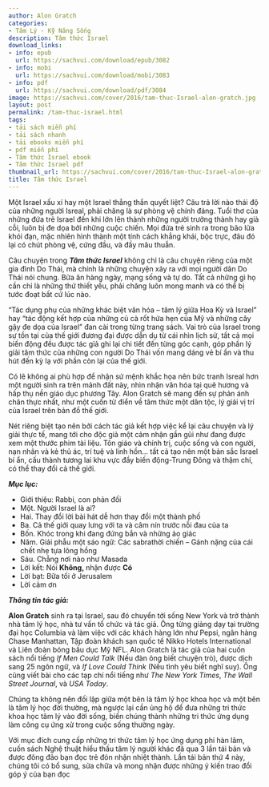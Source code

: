 ```yaml
---
author: Alon Gratch
categories:
- Tâm Lý - Kỹ Năng Sống
description: Tâm thức Israel
download_links:
- info: epub
  url: https://sachvui.com/download/epub/3082
- info: mobi
  url: https://sachvui.com/download/mobi/3083
- info: pdf
  url: https://sachvui.com/download/pdf/3084
image: https://sachvui.com/cover/2016/tam-thuc-Israel-alon-gratch.jpg
layout: post
permalink: /tam-thuc-israel.html
tags:
- tải sách miễn phí
- tải sách nhanh
- tải ebooks miễn phí
- pdf miễn phí
- Tâm thức Israel ebook
- Tâm thức Israel pdf
thumbnail_url: https://sachvui.com/cover/2016/tam-thuc-Israel-alon-gratch.jpg
title: Tâm thức Israel
---
```


 <div class="item-desc text-justify"> <p>Một Israel xấu xí hay một Israel thẳng thắn quyết liệt? Câu trả lời nào thái độ của những người Isreal, phải chăng là sự phòng vệ chính đáng. Tuổi thơ của những đứa trẻ Israel đến khi lớn lên thành những người trưởng thành hay già cỗi, luôn bị đe dọa bởi những cuộc chiến. Mọi đứa trẻ sinh ra trong bão lửa khói đạn, mặc nhiên hình thành một tính cách khẳng khái, bộc trực, đâu đó lại có chút phòng vệ, cứng đầu, và đầy mâu thuẫn.</p><p>Câu chuyện trong <strong><em>Tâm thức Israel</em></strong> không chỉ là câu chuyện riêng của một gia đình Do Thái, mà chính là những chuyện xảy ra với mọi người dân Do Thái nói chung. Bữa ăn hàng ngày, mạng sống và tự do. Tất cả những gì họ cần chỉ là những thứ thiết yếu, phải chăng luôn mong manh và có thể bị tước đoạt bất cứ lúc nào.</p><p>“Tác dụng phụ của những khác biệt văn hóa – tâm lý giữa Hoa Kỳ và Israel” hay “tác động kết hợp của những củ cà rốt hứa hẹn của Mỹ và những cây gậy đe dọa của Israel” đan cài trong từng trang sách. Vai trò của Israel trong sự tồn tại của thế giới đương đại được dẫn dụ từ cái nhìn lịch sử, tất cả mọi biến động đều được tác gỉả ghi lại chi tiết đến từng góc cạnh, góp phần lý giải tâm thức của những con người Do Thái vốn mang dáng vẻ bí ẩn và thu hút đến kỳ lạ với phần còn lại của thế giới.</p><p>Có lẽ không ai phù hợp để nhận sứ mệnh khắc họa nên bức tranh Isreal hơn một người sinh ra trên mảnh đất này, nhìn nhận văn hóa tại quê hương và hấp thụ nền giáo dục phương Tây. Alon Gratch sẽ mang đến sự phản ánh chân thực nhất, như một cuốn từ điển về tâm thức một dân tộc, lý giải vị trí của Israel trên bản đồ thế giới.</p><p>Nét riêng biệt tạo nên bởi cách tác giả kết hợp việc kể lại câu chuyện và lý giải thực tế, mang tới cho độc giả một cảm nhận gần gũi như đang được xem một thước phim tài liệu. Tôn giáo và chính trị, cuộc sống và con người, nạn nhân và kẻ thủ ác, trí tuệ và linh hồn… tất cả tạo nên một bản sắc Israel bí ẩn, cấu thành tương lai khu vực đầy biến động-Trung Đông và thậm chí, có thể thay đổi cả thế giới. </p><p><strong><em>Mục lục:</em></strong></p><ul><li>Giới thiệu: Rabbi, con phản đối</li><li>Một. Người Israel là ai?</li><li>Hai. Thay đổi lời bài hát dễ hơn thay đổi một thành phố</li><li>Ba. Cả thế giới quay lưng với ta và câm nín trước nỗi đau của ta</li><li>Bốn. Khóc trong khi đang đứng bắn và những ảo giác</li><li>Năm. Giải phẫu một sáo ngữ: Các sabrathời chiến – Gánh nặng của cái chết nhẹ tựa lông hồng</li><li>Sáu. Chẳng nơi nào như Masada</li><li>Lời kết: Nói <strong>Không, </strong>nhận được <strong>Có</strong></li><li>Lời bạt: Bữa tối ở Jerusalem</li><li>Lời cảm ơn</li></ul><p><strong><em>Thông tin tác giả:</em></strong></p><p><strong>Alon Gratch</strong> sinh ra tại Israel, sau đó chuyển tới sống New York và trở thành nhà tâm lý học, nhà tư vấn tổ chức và tác giả. Ông từng giảng dạy tại trường đại học Columbia và làm việc với các khách hàng lớn như Pepsi, ngân hàng Chase Manhattan, Tập đoàn khách sạn quốc tế Nikko Hotels International và Liên đoàn bóng bầu dục Mỹ NFL. Alon Gratch là tác giả của hai cuốn sách nổi tiếng <em>If Men Could Talk</em> (Nếu đàn ông biết chuyện trò), được dịch sang 25 ngôn ngữ, và <em>If Love Could Think</em> (Nếu tình yêu biết nghĩ suy). Ông cũng viết bài cho các tạp chí nổi tiếng như <em>The New York Times</em>, <em>The Wall Street Journal</em>, và <em>USA Today</em>.</p><p>Chúng ta không nên đối lập giữa một bên là tâm lý học khoa học và một bên là tâm lý học đời thường, mà ngược lại cần ủng hộ để đưa những tri thức khoa học tâm lý vào đời sống, biến chúng thành những tri thức ứng dụng làm công cụ ứng xử trong cuộc sống thường ngày.</p><p>Với mục đích cung cấp những tri thức tâm lý học ứng dụng phi hàn lâm, cuốn sách Nghệ thuật hiểu thấu tâm lý người khác đã qua 3 lần tái bản và được đông đảo bạn đọc trẻ đón nhận nhiệt thành. Lần tái bản thứ 4 này, chúng tôi có bổ sung, sửa chữa và mong nhận được những ý kiến trao đổi góp ý của bạn đọc</p> </div>